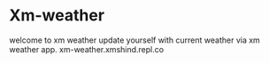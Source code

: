 # Xm-weather
welcome to xm weather update yourself with current weather via xm weather app.
xm-weather.xmshind.repl.co
